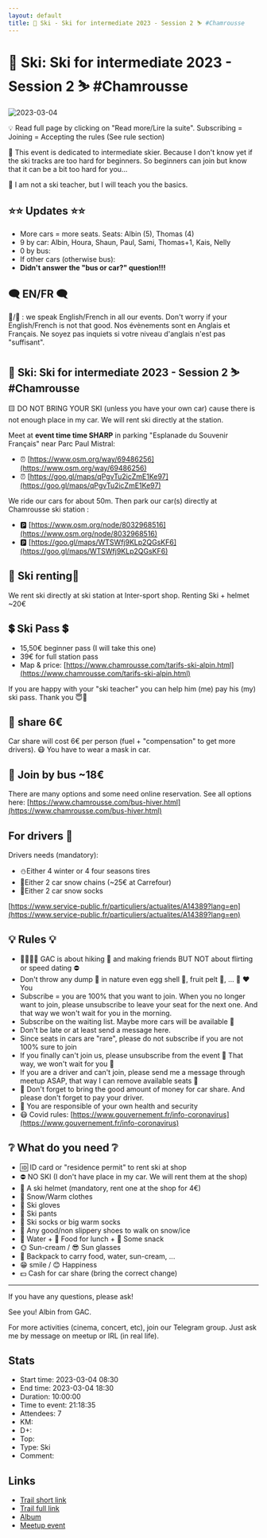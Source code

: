 ```yaml
---
layout: default
title: 🎿 Ski - Ski for intermediate 2023 - Session 2 ⛷ #Chamrousse
---
```


# 🎿 Ski: Ski for intermediate 2023 - Session 2 ⛷ #Chamrousse

![2023-03-04](../img/orig/2023-03-04.jpg)

💡 Read full page by clicking on "Read more/Lire la suite".
Subscribing = Joining = Accepting the rules (See rule section)

🔺 This event is dedicated to intermediate skier. Because I don't know yet if the ski tracks are too hard for beginners. So beginners can join but know that it can be a bit too hard for you...

👀 I am not a ski teacher, but I will teach you the basics.

##  ⭐⭐ Updates ⭐⭐ 

* More cars = more seats. Seats: Albin (5), Thomas (4)
* 9 by car: Albin, Houra, Shaun, Paul, Sami, Thomas+1, Kais, Nelly
* 0 by bus:
* If other cars (otherwise bus):
* **Didn't answer the "bus or car?" question!!!**

##  🗨️ EN/FR 🗨️ 
🦅/🐓 : we speak English/French in all our events. Don't worry if your English/French is not that good. Nos évènements sont en Anglais et Français. Ne soyez pas inquiets si votre niveau d'anglais n'est pas "suffisant".

##  🎿 Ski: Ski for intermediate 2023 - Session 2 ⛷ #Chamrousse 
🟨 DO NOT BRING YOUR SKI (unless you have your own car) cause there is not enough place in my car. We will rent ski directly at the station.

Meet at **event time time SHARP** in parking "Esplanade du Souvenir Français" near Parc Paul Mistral:

* ⏰ [https://www.osm.org/way/69486256](https://www.osm.org/way/69486256)
* ⏰ [https://goo.gl/maps/qPgvTu2icZmE1Ke97](https://goo.gl/maps/qPgvTu2icZmE1Ke97)

We ride our cars for about 50m. Then park our car(s) directly at Chamrousse ski station :

* 🅿️ [https://www.osm.org/node/8032968516](https://www.osm.org/node/8032968516)
* 🅿️ [https://goo.gl/maps/WTSWfj9KLp2QGsKF6](https://goo.gl/maps/WTSWfj9KLp2QGsKF6)

##  🎿 Ski renting🎿 
We rent ski directly at ski station at Inter-sport shop.
Renting Ski + helmet \~20€

##  💲 Ski Pass 💲 

* 15,50€ beginner pass (I will take this one)
* 39€ for full station pass
* Map & price: [https://www.chamrousse.com/tarifs-ski-alpin.html](https://www.chamrousse.com/tarifs-ski-alpin.html)

If you are happy with your "ski teacher" you can help him (me) pay his (my) ski pass. Thank you 😇💙

##  🚗 share 6€ 
Car share will cost 6€ per person (fuel + "compensation" to get more drivers). 😷 You have to wear a mask in car.

##  🚌 Join by bus \~18€ 
There are many options and some need online reservation. See all options here: [https://www.chamrousse.com/bus-hiver.html](https://www.chamrousse.com/bus-hiver.html)

##  For drivers 🚗 
Drivers needs (mandatory):

* ⛄Either 4 winter or 4 four seasons tires
* 🔗Either 2 car snow chains (\~25€ at Carrefour)
* 🧦Either 2 car snow socks

[https://www.service-public.fr/particuliers/actualites/A14389?lang=en](https://www.service-public.fr/particuliers/actualites/A14389?lang=en)

##  💡 Rules 💡 

* 🚶‍♀️🚶‍♂️ GAC is about hiking 🥾 and making friends BUT NOT about flirting or speed dating ⛔
* Don't throw any dump 🚮 in nature even egg shell 🥚, fruit pelt 🍌, ... 🌳 ❤️ You
* Subscribe = you are 100% that you want to join. When you no longer want to join, please unsubscribe to leave your seat for the next one. And that way we won't wait for you in the morning.
* Subscribe on the waiting list. Maybe more cars will be available 🚗
* Don't be late or at least send a message here.
* Since seats in cars are "rare", please do not subscribe if you are not 100% sure to join
* If you finally can't join us, please unsubscribe from the event 💜 That way, we won't wait for you 💜
* If you are a driver and can't join, please send me a message through meetup ASAP, that way I can remove available seats 🚗
* 🚗 Don't forget to bring the good amount of money for car share. And please don't forget to pay your driver.
* 💟 You are responsible of your own health and security
* 😷 Covid rules: [https://www.gouvernement.fr/info-coronavirus](https://www.gouvernement.fr/info-coronavirus)

##  ❔ What do you need ❔ 

* 🆔 ID card or "residence permit" to rent ski at shop
* ⛔ NO SKI (I don't have place in my car. We will rent them at the shop)
* 🧢 A ski helmet (mandatory, rent one at the shop for 4€)
* 🧥 Snow/Warm clothes
* 🧤 Ski gloves
* 👖 Ski pants
* 🧦 Ski socks or big warm socks
* 🥾 Any good/non slippery shoes to walk on snow/ice
* 🧃 Water + 🥪 Food for lunch + 🍫 Some snack
* 🌞 Sun-cream / 😎 Sun glasses
* 🎒 Backpack to carry food, water, sun-cream, ...
* 😁 smile / 😊 Happiness
* 💵 Cash for car share (bring the correct change)

***

If you have any questions, please ask!

See you! Albin from GAC.

For more activities (cinema, concert, etc), join our Telegram group. Just ask me by message on meetup or IRL (in real life).

## Stats

- Start time: 2023-03-04 08:30
- End time: 2023-03-04 18:30
- Duration: 10:00:00
- Time to event: 21:18:35
- Attendees: 7
- KM: 
- D+: 
- Top: 
- Type: Ski
- Comment: 

## Links

- [Trail short link]()
- [Trail full link]()
- [Album](https://binnette.github.io/GacImg2023/2023-03-04-🎿-Ski-Ski-for-intermediate-2023-Session-2-⛷-#Chamrousse.html)
- [Meetup event](https://www.meetup.com/grenoble-adventure-club-english-french/events/292004732/)
